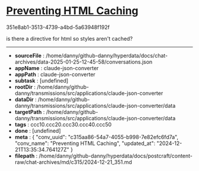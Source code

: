 # [Preventing HTML Caching](https://claude.ai/chat/c315aa86-54a7-4055-b998-7e82efc6fd7a)

351e8ab1-3513-4739-a4bd-5a63948f192f

is there a directive for html so styles aren't cached?

---

* **sourceFile** : /home/danny/github-danny/hyperdata/docs/chat-archives/data-2025-01-25-12-45-58/conversations.json
* **appName** : claude-json-converter
* **appPath** : claude-json-converter
* **subtask** : [undefined]
* **rootDir** : /home/danny/github-danny/transmissions/src/applications/claude-json-converter
* **dataDir** : /home/danny/github-danny/transmissions/src/applications/claude-json-converter/data
* **targetPath** : /home/danny/github-danny/transmissions/src/applications/claude-json-converter/data
* **tags** : ccc10.ccc20.ccc30.ccc40.ccc50
* **done** : [undefined]
* **meta** : {
  "conv_uuid": "c315aa86-54a7-4055-b998-7e82efc6fd7a",
  "conv_name": "Preventing HTML Caching",
  "updated_at": "2024-12-21T13:35:34.764127Z"
}
* **filepath** : /home/danny/github-danny/hyperdata/docs/postcraft/content-raw/chat-archives/md/c315/2024-12-21_351.md